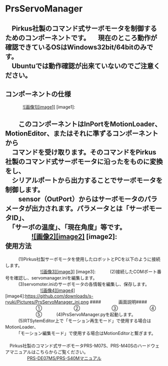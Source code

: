 PrsServoManager
===============
　Pirkus社製のコマンド式サーボモータを制御するためのコンポーネントです。
　現在のところ動作が確認できているOSはWindows32bit/64bitのみです。  
　Ubuntuでは動作確認が出来ていないのでご注意ください。  
　  
コンポーネントの仕様
--------------------
　　　　[![画像1][image1]]()
[image1]:

　　このコンポーネントはInPortをMotionLoader、MotionEditor、またはそれに準ずるコンポーネントから  
　コマンドを受け取ります。そのコマンドをPirkus社製のコマンド式サーボモータに沿ったをものに変換をし、  
　シリアルポートから出力することでサーボモータを制御します。  
　　sensor（OutPort）からはサーボモータのパラメータが出力されます。パラメータとは「サーボモータID」、  
　「サーボの温度」、「現在角度」等です。  
　　　　[![画像2][image2]]()
[image2]:
　  
使用方法
--------
　　　(1)Pirkus社製サーボモータを使用したロボットとPCを以下のように接続します。  
　　　　　　　　[![画像3][image3]]()
[image3]:
　　　(2)接続したCOMポート番号を確認し、servomanager.iniを編集します。  
　　　(3)servomoter.iniのサーボモータの各情報を編集し、保存します。  
　　　　　　　　[![画像4][image4]](https://github.com/downloads/s-ryuki/Pictures/PrsServoManager_ini.png)
[image4]:https://github.com/downloads/s-ryuki/Pictures/PrsServoManager_ini.png
####　　　　画面説明####
　　　　　　　①
　　　　　　　②
　　　　　　　③
　　　　　　　④
　　　　　　　⑤
　　　(4)PrsServoManager.pyを起動します。  
　　　(5)RTSytemEditor上で「モーション再生モード」で使用する場合はMotionLoader、  
　　　「モーション編集モード」で使用する場合はMotionEditorと繋ぎます。  
　  
　Pirkus社製のコマンド式サーボモータPRS-M07S、PRS-M40Sのハードウェアマニュアルはこちらからご覧ください。  
　　　　　[PRS-DE07MS/PRS-S40Mマニュアル](https://github.com/downloads/s-ryuki/HardwareManual/PRS-DE07MS_PRS-S40M_%E7%AC%AC%E5%9B%9B%E7%89%88.pdf)